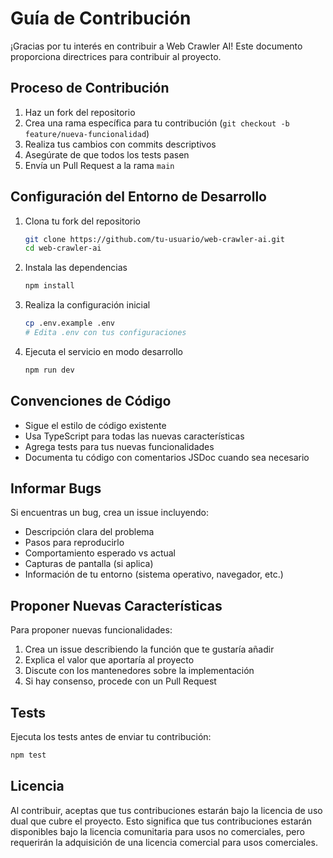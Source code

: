 # Guía de Contribución

¡Gracias por tu interés en contribuir a Web Crawler AI! Este documento proporciona directrices para contribuir al proyecto.

## Proceso de Contribución

1. Haz un fork del repositorio
2. Crea una rama específica para tu contribución (`git checkout -b feature/nueva-funcionalidad`)
3. Realiza tus cambios con commits descriptivos
4. Asegúrate de que todos los tests pasen
5. Envía un Pull Request a la rama `main`

## Configuración del Entorno de Desarrollo

1. Clona tu fork del repositorio
   ```bash
   git clone https://github.com/tu-usuario/web-crawler-ai.git
   cd web-crawler-ai
   ```

2. Instala las dependencias
   ```bash
   npm install
   ```

3. Realiza la configuración inicial
   ```bash
   cp .env.example .env
   # Edita .env con tus configuraciones
   ```

4. Ejecuta el servicio en modo desarrollo
   ```bash
   npm run dev
   ```

## Convenciones de Código

- Sigue el estilo de código existente
- Usa TypeScript para todas las nuevas características
- Agrega tests para tus nuevas funcionalidades
- Documenta tu código con comentarios JSDoc cuando sea necesario

## Informar Bugs

Si encuentras un bug, crea un issue incluyendo:

- Descripción clara del problema
- Pasos para reproducirlo
- Comportamiento esperado vs actual
- Capturas de pantalla (si aplica)
- Información de tu entorno (sistema operativo, navegador, etc.)

## Proponer Nuevas Características

Para proponer nuevas funcionalidades:

1. Crea un issue describiendo la función que te gustaría añadir
2. Explica el valor que aportaría al proyecto
3. Discute con los mantenedores sobre la implementación
4. Si hay consenso, procede con un Pull Request

## Tests

Ejecuta los tests antes de enviar tu contribución:

```bash
npm test
```

## Licencia

Al contribuir, aceptas que tus contribuciones estarán bajo la licencia de uso dual que cubre el proyecto. Esto significa que tus contribuciones estarán disponibles bajo la licencia comunitaria para usos no comerciales, pero requerirán la adquisición de una licencia comercial para usos comerciales. 